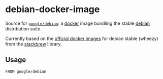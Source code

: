 debian-docker-image
===================

Source for [`google/debian`](https://index.docker.io/u/google/debian/):
a [docker](https://docker.io) image bundling the stable [debian](https://www.debian.org) distribution suite.

Currently based on the [official docker images](https://index.docker.io/_/debian/) for debian stable (wheezy) from the [stackbrew](https://github.com/dotcloud/stackbrew/blob/master/library/debian) library.

## Usage

```
FROM google/debian
```
